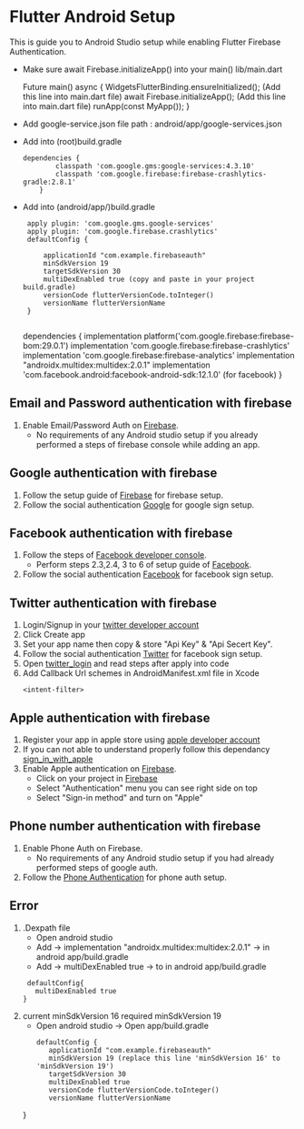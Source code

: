 # Flutter Android Setup 

This is guide you to Android Studio setup while enabling Flutter Firebase Authentication.

- Make sure await Firebase.initializeApp() into your main() lib/main.dart 

  Future<void> main() async {
  WidgetsFlutterBinding.ensureInitialized(); (Add this line into main.dart file) 
  await Firebase.initializeApp();  (Add this line into main.dart file)
  runApp(const MyApp());
}

* Add google-service.json file 
   path : android/app/google-services.json

* Add into (root)build.gradle 
    ```
    dependencies {
            classpath 'com.google.gms:google-services:4.3.10'
            classpath 'com.google.firebase:firebase-crashlytics-gradle:2.8.1'
        } 

* Add into (android/app/)build.gradle 
   ```
    apply plugin: 'com.google.gms.google-services'
    apply plugin: 'com.google.firebase.crashlytics'
    defaultConfig {
        
        applicationId "com.example.firebaseauth"
        minSdkVersion 19
        targetSdkVersion 30
        multiDexEnabled true (copy and paste in your project build.gradle)
        versionCode flutterVersionCode.toInteger()
        versionName flutterVersionName
    }
    
   ``` 
     dependencies {
            implementation platform('com.google.firebase:firebase-bom:29.0.1')
            implementation 'com.google.firebase:firebase-crashlytics'
            implementation 'com.google.firebase:firebase-analytics'
            implementation "androidx.multidex:multidex:2.0.1"
            implementation 'com.facebook.android:facebook-android-sdk:12.1.0' (for facebook)
        } 
        
## Email and Password authentication with firebase

1. Enable Email/Password Auth on [Firebase](https://console.firebase.google.com/).
    - No requirements of any Android studio setup if you already performed a steps of firebase console while adding an app.

## Google authentication with firebase

1. Follow the setup guide of [Firebase](https://console.firebase.google.com/) for firebase setup.
2. Follow the social authentication [Google](https://firebase.flutter.dev/docs/auth/social#google) for google sign setup.

## Facebook authentication with firebase

1. Follow the steps of [Facebook developer console](https://developers.facebook.com/apps/).
    - Perform steps 2.3,2.4, 3 to 6 of setup guide of [Facebook](https://developers.facebook.com/apps/).
2. Follow the social authentication [Facebook](https://firebase.flutter.dev/docs/auth/social#facebook) for facebook sign setup.    

## Twitter authentication with firebase

1. Login/Signup in your [twitter developer account](https://developer.twitter.com/en/apps)
2. Click Create app
3. Set your app name then copy & store "Api Key" & "Api Secert Key".
4. Follow the social authentication [Twitter](https://firebase.flutter.dev/docs/auth/social#facebook) for facebook sign setup.    
5. Open [twitter_login]("https://pub.dev/packages/twitter_login") and read steps after apply into code
6. Add Callback Url schemes in AndroidManifest.xml file in Xcode
    ```
    <intent-filter>
  <action android:name="android.intent.action.VIEW" />
  <category android:name="android.intent.category.DEFAULT" />
  <category android:name="android.intent.category.BROWSABLE" />
  <!-- Accepts URIs that begin with "example://gizmos” -->
  <!-- Registered Callback URLs in TwitterApp -->
  <data android:scheme="CALLBACK_SCHEMES"
        android:host="gizmos" /> <!-- host is option -->
</intent-filter>

## Apple authentication with firebase

  1. Register your app in apple store using [apple developer account](https://developer.apple.com)
  2. If you can not able to understand properly follow this dependancy [sign_in_with_apple](https://pub.dev/packages/sign_in_with_apple)
  3. Enable Apple authentication on [Firebase](https://console.firebase.google.com/).
     * Click on your project in [Firebase](https://console.firebase.google.com/) 
     * Select "Authentication" menu you can see right side on top 
     * Select "Sign-in method" and turn on "Apple"

## Phone number authentication with firebase
  1. Enable Phone Auth on Firebase.
      * No requirements of any Android studio setup if you had already performed steps of google auth.
  2. Follow the [Phone Authentication](https://firebase.flutter.dev/docs/auth/phone) for phone auth setup.

## Error 
1. .Dexpath file 
   - Open android studio
   - Add -> implementation "androidx.multidex:multidex:2.0.1" -> in android app/build.gradle
   - Add -> multiDexEnabled true -> to in android app/build.gradle
    ```
     defaultConfig{
       multiDexEnabled true
    }

2. current minSdkVersion 16 required minSdkVersion 19    
   - Open android studio -> Open app/build.gradle 
     ``` 
     defaultConfig {
        applicationId "com.example.firebaseauth"
        minSdkVersion 19 (replace this line 'minSdkVersion 16' to 'minSdkVersion 19')
        targetSdkVersion 30
        multiDexEnabled true
        versionCode flutterVersionCode.toInteger()
        versionName flutterVersionName
    }